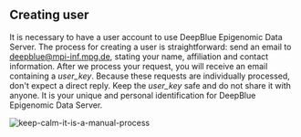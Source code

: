 ## Creating user

It is necessary to have a user account to use DeepBlue Epigenomic Data Server.
The process for creating a user is straightforward: send an email to [deepblue@mpi-inf.mpg.de](mailto:deepblue@mpi-inf.mpg.de?Subject=New%20User), stating your name, affiliation and contact information. After we process your request, you will receive an email containing a *user_key*.
Because these requests are individually processed, don't expect a direct reply.
Keep the *user_key* safe and do not share it with anyone. It is your unique and personal identification for DeepBlue Epigenomic Data Server.

![keep-calm-it-is-a-manual-process](http://deepblue.mpi-inf.mpg.de/imgs/keep-calm-it-is-a-manual-process.png)
